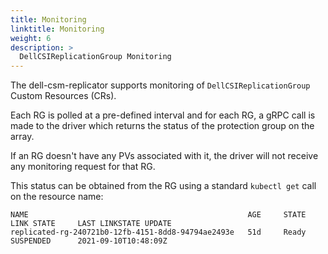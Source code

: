 ```yaml
---
title: Monitoring
linktitle: Monitoring
weight: 6
description: >
  DellCSIReplicationGroup Monitoring
---
```


The dell-csm-replicator supports monitoring of `DellCSIReplicationGroup` Custom Resources (CRs).

Each RG is polled at a pre-defined interval and for each RG, a gRPC call is made to the driver which returns the status of 
the protection group on the array. 

If an RG doesn't have any PVs associated with it, the driver will not receive any monitoring request for that RG.

This status can be obtained from the RG using a standard `kubectl get` call on the resource name:

```
NAME                                                 AGE     STATE   LINK STATE     LAST LINKSTATE UPDATE
replicated-rg-240721b0-12fb-4151-8dd8-94794ae2493e   51d     Ready   SUSPENDED      2021-09-10T10:48:09Z
```


